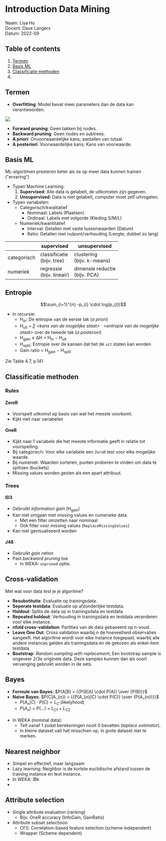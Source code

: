 # Introduction Data Mining
Naam: Lisa Hu <br>
Docent: Dave Langers <br>
Datum: 2022-09

## Table of contents
1. [Termen](#termen)
2. [Basis ML](#basis-ml)
3. [Classificatie methoden](#classificatie-methoden)
4. 

## Termen
+ **Overfitting**: Model bevat meer parameters dan de data kan verantwoorden.
<img src="https://miro.medium.com/max/640/1*dl4EiM_Io0_5jYtxRfTGhQ.png">

+ **Forward pruning**: Geen takken bij nodes.
+ **Backward pruning**: Geen nodes en subtrees.
+ **A priori**: Onvoorwaardelijke kans; aantallen van totaal.
+ **A posteriori**: Voorwaardelijke kans; Kans van voorwaarde.

## Basis ML
ML-algoritmen presteren beter als ze op meer data kunnen trainen ("ervaring")

+ Typen Machine Learning:
  1. **Supervised**: Alle data is gelabelt, de uitkomsten zijn gegeven.
  2. **Unsupervised**: Data is niet gelabelt, computer moet zelf uitvogelen.
+ Typen variabelen:
  + Categorisch/kwalitatief
    + Nominaal: Labels (Plaatsen)
    + Ordinaal: Labels met volgorde (Kleding S/M/L)
  + Numeriek/kwantitatief
    + Interval: Getallen met vaste tussenwaarden (Datum)
    + Ratio: Getallen met nulpunt/verhouding (Lengte, dubbel zo lang)

|             | supervised                      | unsupervised                       |
|-------------|---------------------------------|------------------------------------|
| categorisch | classificatie <br/>(bijv. tree) | clustering <br/>(bijv. k-means)    |
| numeriek    | regressie <br/>(bijv. lineair)  | dimensie reductie <br/>(bijv. PCA) |

## Entropie
$$\sum_{i=1}^{n} -p_{i} \cdot log(p_{i})$$
+ In recursie:
  + H<sub>in</sub>: De entropie van de eerste tak (*a priori*)
  + H<sub>uit</sub> = *&sum; \<kans van de mogelijke staat> &sdot; \<entropie van de mogelijke staat>* over de tweede tak (*a posteriori*)
  + H<sub>gain</sub> &or; &Delta;H = H<sub>in</sub> &minus; H<sub>uit</sub>
  + H<sub>split</sub>: Entropie over de kansen dat het de `uit` staten kan worden
  + Gain ratio = H<sub>gain</sub> &minus; H<sub>split</sub>

Zie Table 4.7, p.141

## Classificatie methoden
### Rules
#### ZeroR
+ Voorspelt uitkomst op basis van wat het meeste voorkomt.
+ Kijkt niet naar variabelen

#### OneR
+ Kijkt naar 1 variabele die het meeste informatie geeft in relatie tot voorspelling.
+ Bij categorisch: Voor elke variabele een `ZeroR` test voor elke mogelijke waarde.
+ Bij numeriek: Waarden sorteren, punten proberen te vinden om data te splitsen (buckets)
+ Missing values worden gezien als een apart attribuut.

### Trees
#### ID3
+ Gebruikt *information gain* (H<sub>gain</sub>)
+ Kan niet omgaan met missing values en numerieke data.
  + Met een filter omzetten naar nominaal
  + Ook filter voor missing values (`ReplaceMissingValues`)
+ Kan niet gevisualiseerd worden

#### J48
+ Gebruikt *gain ration*
+ Past *backward pruning* toe
  + In WEKA: `unpruned` optie.

## Cross-validation
Met wat voor data test je je algoritme?
+ **Resubstitutie**: Evaluatie op trainingsdata.
+ **Seperate testdata**: Evaluatie op afzonderlijke testdata.
+ **Holdout**: Splits de data op in trainingsdata en testdata.
+ **Repeated holdout**: Verhouding in trainingsdata en testdata veranderen voor elke instance.
+ **nfold cross-validation**: Partities van de data gebaseerd op *n*-voud.
+ **Leave One Out**: Cross validation waarbij *n* de hoeveelheid observaties aangeeft. Het algoritme wordt voor elke instance toegepast, waarbij alle andere instances gelden als trainingsdata en de gekozen als enkel-item testdata.
+ **Bootstrap**: *Random sampling with replacement*; Een bootstrap sample is ongeveer 2/3e originele data. Deze samples kunnen dan als soort vervanging gebruikt worden in de sets.

## Bayes
+ **Formule van Bayes**: $P(A|B) = {{P(B|A) \cdot P(A)} \over {P(B)}}$
+ **Naive Bayes**: $P(C|A_{n}) = {{P(A_{n}|C) \cdot P(C)} \over {P(A_{n})}}$
  + $P(A_{n}|C) \cdot P(C) = L_{C}$ (likelyhood)
  + $P(A_{n})$ = P(...) = $L_{C1} + L_{C2}$<br><br>
+ In WEKA (nominal data):
  + Telt vanaf 1 zodat berekeningen nooit 0 bevatten (*laplace estimator*).
  + In kleine dataset valt het misschien op, in grote dataset niet te merken.

## Nearest neighbor
+ Simpel en effectief, maar langzaam
+ Lazy learning: Neighbor is de kortste euclidische afstand tussen de training instance en test instance.
+ In WEKA: IBk
+ 

## Attribute selection
+ Single attribute evaluation (ranking)
  + Bijv. OneR accuracy (InfoGain, GainRatio)
+ Attribute subset selectioon
  + CFS: Correlation-based feature selection (scheme independent)
  + Wrapper (Scheme dependent)
